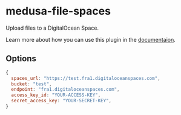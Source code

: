 # medusa-file-spaces

Upload files to a DigitalOcean Space.

Learn more about how you can use this plugin in the [documentaion](https://docs.medusajs.com/add-plugins/spaces).

## Options

```js
{
  spaces_url: "https://test.fra1.digitaloceanspaces.com",
  bucket: "test",
  endpoint: "fra1.digitaloceanspaces.com",
  access_key_id: "YOUR-ACCESS-KEY",
  secret_access_key: "YOUR-SECRET-KEY",
}
```
